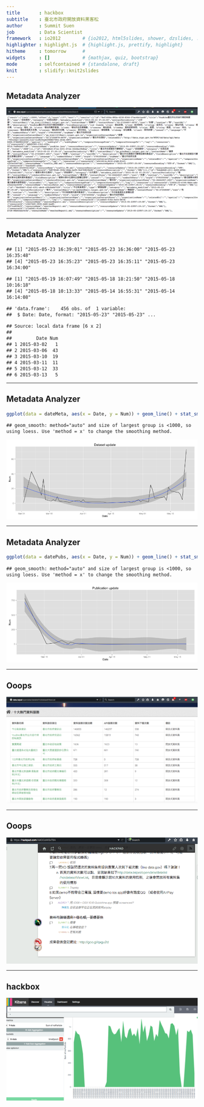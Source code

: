 ```yaml
---
title       : hackbox
subtitle    : 臺北市政府開放資料黑客松
author      : Summit Suen
job         : Data Scientist
framework   : io2012        # {io2012, html5slides, shower, dzslides, ...}
highlighter : highlight.js  # {highlight.js, prettify, highlight}
hitheme     : tomorrow      # 
widgets     : []            # {mathjax, quiz, bootstrap}
mode        : selfcontained # {standalone, draft}
knit        : slidify::knit2slides
---
```


## Metadata Analyzer

![](assets/img/allmeta.png)

---

## Metadata Analyzer


```
## [1] "2015-05-23 16:39:01" "2015-05-23 16:36:00" "2015-05-23 16:35:48"
## [4] "2015-05-23 16:35:23" "2015-05-23 16:35:11" "2015-05-23 16:34:00"
```

```
## [1] "2015-05-19 16:07:49" "2015-05-18 18:21:50" "2015-05-18 10:16:18"
## [4] "2015-05-18 10:13:33" "2015-05-14 16:55:31" "2015-05-14 16:14:08"
```

```
## 'data.frame':	456 obs. of  1 variable:
##  $ Date: Date, format: "2015-05-23" "2015-05-23" ...
```

```
## Source: local data frame [6 x 2]
## 
##         Date Num
## 1 2015-03-02   1
## 2 2015-03-06  43
## 3 2015-03-10  19
## 4 2015-03-11  11
## 5 2015-03-12  33
## 6 2015-03-13   5
```

---

## Metadata Analyzer


```r
ggplot(data = dateMeta, aes(x = Date, y = Num)) + geom_line() + stat_smooth() + ggtitle("Dataset update")
```

```
## geom_smooth: method="auto" and size of largest group is <1000, so using loess. Use 'method = x' to change the smoothing method.
```

![plot of chunk unnamed-chunk-2](assets/fig/unnamed-chunk-2-1.png) 

---

## Metadata Analyzer


```r
ggplot(data = datePubs, aes(x = Date, y = Num)) + geom_line() + stat_smooth() + ggtitle("Publication update")
```

```
## geom_smooth: method="auto" and size of largest group is <1000, so using loess. Use 'method = x' to change the smoothing method.
```

![plot of chunk unnamed-chunk-3](assets/fig/unnamed-chunk-3-1.png) 

---

## Ooops

![](assets/img/topten.png)

---

## Ooops

![](assets/img/oops.png)

---

## hackbox

![](assets/img/vizdemo.png)
